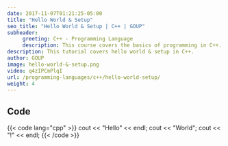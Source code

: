 ```yaml
---
date: 2017-11-07T01:21:25-05:00
title: "Hello World & Setup"
seo_title: "Hello World & Setup | C++ | GOUP"
subheader:
     greeting: C++ - Programming Language
     description: This course covers the basics of programming in C++. Work your way through the videos/articles and I'll teach you everything you need to know to start your programming journey!
description: This tutorial covers hello world & setup in C++.
author: GOUP
image: hello-world-&-setup.png
video: q4zIPCmPlqI
url: /programming-languages/c++/hello-world-setup/
weight: 4
---
```


## Code

{{< code lang="cpp" >}}
cout << "Hello" << endl;
cout << "World";
cout << "!" << endl;
{{< /code >}}